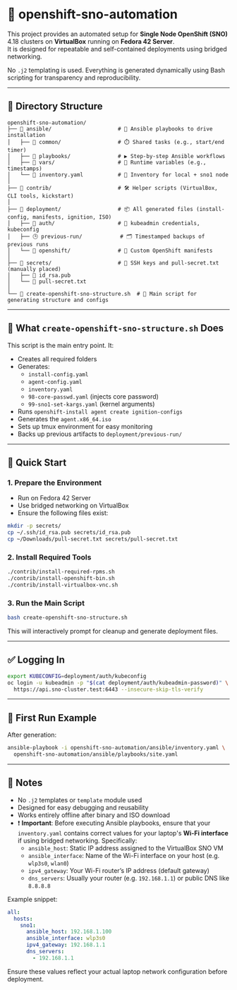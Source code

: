 # 🚀 openshift-sno-automation

This project provides an automated setup for **Single Node OpenShift (SNO)** 4.18 clusters on **VirtualBox** running on **Fedora 42 Server**.  
It is designed for repeatable and self-contained deployments using bridged networking.

No `.j2` templating is used. Everything is generated dynamically using Bash scripting for transparency and reproducibility.

---

## 📁 Directory Structure

```
openshift-sno-automation/
├── 📂 ansible/                     # 📜 Ansible playbooks to drive installation
│   ├── 📂 common/                  # ⏱️ Shared tasks (e.g., start/end timer)
│   ├── 📂 playbooks/               # ▶️ Step-by-step Ansible workflows
│   ├── 📂 vars/                    # 📌 Runtime variables (e.g., timestamps)
│   └── 🧾 inventory.yaml           # 🧭 Inventory for local + sno1 node
│
├── 📂 contrib/                     # 🛠️ Helper scripts (VirtualBox, CLI tools, kickstart)
│
├── 📂 deployment/                  # 📦 All generated files (install-config, manifests, ignition, ISO)
│   ├── 🔐 auth/                    # 🔑 kubeadmin credentials, kubeconfig
│   ├── 🕒 previous-run/            # 🗂️ Timestamped backups of previous runs
│   └── 🧾 openshift/               # 🧩 Custom OpenShift manifests
│
├── 📂 secrets/                     # 🔐 SSH keys and pull-secret.txt (manually placed)
│   ├── 🔑 id_rsa.pub
│   └── 🧾 pull-secret.txt
│
└── 🧰 create-openshift-sno-structure.sh  # 🚀 Main script for generating structure and configs
```

---

## 🔧 What `create-openshift-sno-structure.sh` Does

This script is the main entry point. It:

- Creates all required folders
- Generates:
  - `install-config.yaml`
  - `agent-config.yaml`
  - `inventory.yaml`
  - `98-core-passwd.yaml` (injects core password)
  - `99-sno1-set-kargs.yaml` (kernel arguments)
- Runs `openshift-install agent create ignition-configs`
- Generates the `agent.x86_64.iso`
- Sets up tmux environment for easy monitoring
- Backs up previous artifacts to `deployment/previous-run/`

---

## 🚀 Quick Start

### 1. Prepare the Environment

- Run on Fedora 42 Server
- Use bridged networking on VirtualBox
- Ensure the following files exist:

```bash
mkdir -p secrets/
cp ~/.ssh/id_rsa.pub secrets/id_rsa.pub
cp ~/Downloads/pull-secret.txt secrets/pull-secret.txt
```

### 2. Install Required Tools

```bash
./contrib/install-required-rpms.sh
./contrib/install-openshift-bin.sh
./contrib/install-virtualbox-vnc.sh
```

### 3. Run the Main Script

```bash
bash create-openshift-sno-structure.sh
```

This will interactively prompt for cleanup and generate deployment files.

---

## ✅ Logging In

```bash
export KUBECONFIG=deployment/auth/kubeconfig
oc login -u kubeadmin -p "$(cat deployment/auth/kubeadmin-password)" \
  https://api.sno-cluster.test:6443 --insecure-skip-tls-verify
```

---

## 🧪 First Run Example

After generation:

```bash
ansible-playbook -i openshift-sno-automation/ansible/inventory.yaml \
  openshift-sno-automation/ansible/playbooks/site.yaml
```

---

## 📌 Notes

- No `.j2` templates or `template` module used
- Designed for easy debugging and reusability
- Works entirely offline after binary and ISO download
- ❗ **Important**: Before executing Ansible playbooks, ensure that your `inventory.yaml` contains correct values for your laptop's **Wi-Fi interface** if using bridged networking. Specifically:
  - `ansible_host`: Static IP address assigned to the VirtualBox SNO VM
  - `ansible_interface`: Name of the Wi-Fi interface on your host (e.g. `wlp3s0`, `wlan0`)
  - `ipv4_gateway`: Your Wi-Fi router’s IP address (default gateway)
  - `dns_servers`: Usually your router (e.g. `192.168.1.1`) or public DNS like `8.8.8.8`
  
Example snippet:
```yaml
all:
  hosts:
    sno1:
      ansible_host: 192.168.1.100
      ansible_interface: wlp3s0
      ipv4_gateway: 192.168.1.1
      dns_servers:
        - 192.168.1.1
```

Ensure these values reflect your actual laptop network configuration before deployment.
